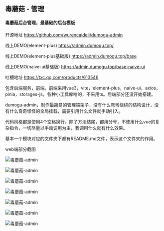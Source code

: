 ## 毒蘑菇 - 管理

#### 毒蘑菇后台管理，最基础的后台模板

开源地址 https://github.com/wurencaideli/dumogu-admin

线上DEMO(element-plus) https://admin.dumogu.top/

线上DEMO(element-plus基础版) https://admin.dumogu.top/base

线上DEMO(naive-ui基础版) https://admin.dumogu.top/base-naive-ui

吐槽地址 https://txc.qq.com/products/613546

包含后端服务，前端。前端采用vue3，vite，element-plus，naive-ui，axios，pinia，storages-js，各种小工具库啥的，不采用ts。后端部分还没开始搭建。

dumogu-admin，制作最简易的管理端架子，没有什么弯弯绕绕的结构设计，没有什么奇奇怪怪的全局挂载，需要引用什么文件就手动引入。

代码风格都是使用4个空格换行，除了方法结尾，都用分号，不使用什么vue的复杂指令，一切尽量以手动调用为主，我调用什么就有什么效果。

基本一个模块对应的文件夹下都有README.md文件，表示这个文件夹的作用。

web端部分截图

![毒蘑菇-admin](https://dumogu-blog.oss-cn-chengdu.aliyuncs.com/59201be006b90d27d9a4a2593ad074fe-%E5%BE%AE%E4%BF%A1%E6%88%AA%E5%9B%BE_20231031173940.png)

![毒蘑菇-admin](https://dumogu-blog.oss-cn-chengdu.aliyuncs.com/dde33601e6a4a849cdf62de84e58f915-%E5%BE%AE%E4%BF%A1%E6%88%AA%E5%9B%BE_20231031174007.png)

![毒蘑菇-admin](https://dumogu-blog.oss-cn-chengdu.aliyuncs.com/ebba32b5cb504ef6da937f49da897814-%E5%BE%AE%E4%BF%A1%E6%88%AA%E5%9B%BE_20231031174037.png)

![毒蘑菇-admin](https://dumogu-blog.oss-cn-chengdu.aliyuncs.com/632ae264a67a60056db2bb1d00628942-%E5%BE%AE%E4%BF%A1%E6%88%AA%E5%9B%BE_20231031174104.png)

![毒蘑菇-admin](https://dumogu-blog.oss-cn-chengdu.aliyuncs.com/e3a21809fcbb35ce869c5d39b02de4de-%E5%BE%AE%E4%BF%A1%E6%88%AA%E5%9B%BE_20231031174137.png)

![毒蘑菇-admin](https://dumogu-blog.oss-cn-chengdu.aliyuncs.com/3b8686143206431df6ffe2081602aea2-%E5%BE%AE%E4%BF%A1%E6%88%AA%E5%9B%BE_20231031174206.png)

![毒蘑菇-admin](https://dumogu-blog.oss-cn-chengdu.aliyuncs.com/1aae8f6d5aa047e17c1eb03918c69473-%E5%BE%AE%E4%BF%A1%E6%88%AA%E5%9B%BE_20231031174243.png)